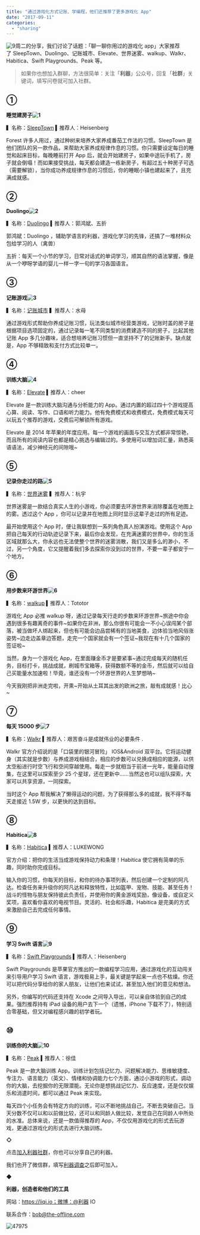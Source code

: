 ```yaml
---
title: "通过游戏化方式记账、学编程，他们还推荐了更多游戏化 App"
date: "2017-09-11"
categories: 
  - "sharing"
---
```


![9](/images/61580.png)周二的分享，我们讨论了话题：「聊一聊你用过的游戏化 app」大家推荐了 SleepTown、Duolingo、记账城市、Elevate、世界迷雾、walkup、Walkr、Habitica、Swift Playgrounds、Peak 等。

> 如果你也想加入群聊，方法很简单：关注「**利器**」公众号，回复「**社群**」关键词，填写问卷就可加入社群。

## ①

**睡觉建房子![1](/images/02730.png)**

▍名称：[SleepTown](https://sleeptown.seekrtech.com/zh-cn/) ▍推荐人：Heisenberg

Forest 许多人用过，通过种树来培养大家养成番茄工作法的习惯。SleepTown 是他们团队的另一款作品，来帮助大家养成规律作息的习惯。你只需要设定每日的睡觉和起床目标，每晚睡前打开 App 后，就会开始建房子，如果中途玩手机了，房子就会倒塌！而如果接受挑战，每天都会建造一栋新房子，有超过五十种房子可选（需要解锁），当你成功养成规律作息的习惯后，你的睡眠小镇也建起来了，且充满成就感。

## ②

**Duolingo![2](/images/28090.png)**

▍名称：[Duolingo](https://www.duolingo.cn/) ▍推荐人：郭鸿斌、五折

郭鸿斌：Duolingo ，辅助学语言的利器，游戏化学习的先锋，还搞了一堆材料众包给学习的人（禽兽）

五折：每天一个小节的学习，日常对话式的单词学习，顺其自然的语法掌握，像是从一个咿呀学语的婴儿一样一字一句的学习各国语言。

## ③

**记账游戏![3](/images/64430.png)**

▍名称：[记账城市](https://fortunecityapp.com/zh-CN) ▍推荐人：水母

通过游戏形式帮助你养成记账习惯，玩法类似城市经营类游戏，记账时盖的房子是根据项目选项固定的，通过记录每一笔不同类型的消费建造不同的房子，比起其他记账 App 多几分趣味，适合想培养记账习惯但一直坚持不了的记账新手。缺点就是，App 不够精致和支付方式比较单一。

## ④

**训练大脑![4](/images/69399.png)**

▍名称：[Elevate](https://www.elevateapp.com/) ▍推荐人：cheer

Elevate 是一款训练大脑沟通与分析能力的 App。通过内置的超过四十个游戏提高心算、阅读、写作、口语和听力能力。他有免费模式和收费模式，免费模式每天可以玩五个推荐的游戏，交费后可解锁所有游戏。

Elevate 是 2014 年苹果的年度应用。每一个游戏的画面与交互方式都非常惊艳，而且所有的阅读内容也都是精心挑选与编辑过的。多使用可以增加词汇量，熟悉英语语法，减少神经元的间隙哦~

## ⑤

**记录你走过的路![5](/images/54909.png)**

▍名称：[世界迷雾](https://fogofworld.com/zh-hant/) ▍推荐人：杭宇

世界迷雾是一款结合真实人生的小游戏，你必须要去环游世界来消除覆盖在地图上的雾。透过这个 App ，你可以记录并在地图上同时显示这辈子走过的所有足迹。

最开始使用这个 App 时，便让我联想到一系列角色真人扮演游戏。使用这个 App 把自己每天的行动轨迹记录下来，最后你会发现，在充满迷雾的世界中，你的生活区域就那么大，你永远也无法使整个世界的迷雾消散，我们又是多么的渺小，不过，另一个角度，它又提醒着我们多去探索你没到过的世界，不要一辈子都安于一个地方。

## ⑥

**用步数来环游世界![6](/images/84285.png)**

▍名称：[walkup](https://itunes.apple.com/us/app/walkup-walk-for-fun/id994136482?mt=8) ▍推荐人：Tototor

游戏化 App 必推 walkup 呀，通过记录每天行走的步数来环游世界~旅途中你会遇到很多有趣离奇的事件~如果你在非洲，那么你很有可能会一不小心误闯某个部落，被当做坏人绑起来，但也有可能会边品尝稀有的当地美食，边体验当地风俗涨姿势~边走边盖章边答题，走完一个国家就会有一个签证~我现在有十几个国家的签证啦~

当然，身为一个游戏化 App，在里面赚金币才是要紧事~通过完成每天的随机任务，目标打卡，挑战成就，刷城市宝箱等，获得数额不等的金币，然后就可以给自己买能量水加速啦！毕竟，谁还没有一个环游世界的人生梦想呐~

今天我刚把非洲走完啦，开熏~开始从土耳其出发的欧洲之旅，敲有成就感！比心~

## ⑦

**每天 15000 步![7](/images/61811.png)**

▍名称：[Walkr](https://walkrgame.com/zh-CN/) ▍推荐人：艰苦奋斗是成就伟业的必要条件 .

Walkr 官方介绍说的是「口袋里的银河冒险」 IOS&Android 双平台。它将运动健身（其实就是步数）与养成游戏相结合，相应的步数可以兑换成相应的能源，以供太空船进行时空飞行和空间穿越使用。每走一步就相当于前进一光年，能量自动搜集，在这里可以探索至少 25 个星球，还在更新中……当然这也可以组队探索，大家可以共享资源，一同探索。

当时这个 App 帮我解决了懒得运动的问题，为了获得那么多的成就，我不得不每天走接近 1.5W 步，以更快的达到目标。

## ⑧

**Habitica![8](/images/90166.png)**

▍名称：[Habitica](https://play.google.com/store/apps/details?id=com.habitrpg.android.habitica&hl=en) ▍推荐人：LUKEWONG

官方介绍：把你的生活当成游戏保持动力和条理！Habitica 使它拥有简单的乐趣，同时助你完成目标。

输入你的习惯，你每天的目标，和你的待办事项列表，然后创建一个定制的阿凡达。检查任务来升级你的阿凡达和释放特性，比如盔甲、宠物、技能、甚至任务！战斗的怪物与朋友保持彼此负责任，并使用你的黄金游戏奖励，像设备，或自定义奖项，喜欢看你喜欢的电视节目。灵活的、社会和乐趣，Habitica 是完美的方式来激励自己去完成任何事情。

## ⑨

**学习 Swift 语言![9](/images/63588.png)**

▍名称：[Swift Playgrounds](https://www.apple.com/swift/playgrounds/) ▍推荐人：Heisenberg

Swift Playgrounds 是苹果官方推出的一款编程学习应用，通过游戏化的互动闯关来引导用户学习 Swift 语言，游戏极易上手，最关键是学起来一点也不枯燥。你还可以把代码分享给你的家人朋友，让他们也来试试，甚至加入他们的意见和想法。

另外，你编写的代码还支持在 Xcode 之间导入导出，可以亲自体验到自己的成果。强烈推荐持有 iPad 设备的用户去下一个（遗憾，iPhone 下载不了），特别适合零基础，但又对编程感兴趣的初学者玩。

## ⑩

**训练你的大脑![10](/images/81775.png)**

▍名称：[Peak](https://itunes.apple.com/gb/app/peak-brain-training/id806223188?mt=8) ▍推荐人：徐佳

Peak 是一款大脑训练 App。训练计划包括记忆力、问题解决能力、思维敏捷度、专注力、语言能力（英文）、情绪和协调能力七个方面，通过小游戏的形式，调动你的大脑，去挖掘你的无限潜能。无论你是想挑战记忆力、反应速度，还是仅仅娱乐和消遣时间，都可以通过 Peak 来实现。

每天四个小任务会有特定方向的训练，可以不断地挑战自己，不断去突破自己。当天分数不仅可以和以前做比较，还可以和同龄人做比较，发觉自己在同龄人中所处的水准。总体来说，还是一款值得推荐的 App，不仅仅用游戏化的形式去玩游戏，更通过游戏化的形式去进行大脑训练。

**◇**

点击[加入利器社群](https://mp.weixin.qq.com/s?__biz=MzA3NTgzNzU2NQ==&mid=400594784&idx=1&sn=a88b34faa7522206957d448d40ea0b31&scene=21#wechat_redirect)，你也可以分享自己的利器。

我们也开了微信群，填写[利器调查](https://mp.weixin.qq.com/s?__biz=MzA3NTgzNzU2NQ==&mid=401391156&idx=1&sn=5acb57ea282a9b0d5723b103d60eb230&scene=21#wechat_redirect)之后即可加入。

◆

**利器，创造者和他们的工具**

网站：https://liqi.io；微博：@利器 IO

联系合作：bob@the-offline.com

![47975](/images/17961.jpg)
